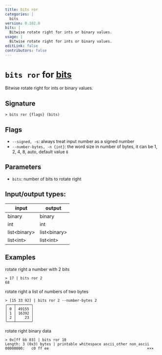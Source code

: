 ```yaml
---
title: bits ror
categories: |
  bits
version: 0.102.0
bits: |
  Bitwise rotate right for ints or binary values.
usage: |
  Bitwise rotate right for ints or binary values.
editLink: false
contributors: false
---
```

<!-- This file is automatically generated. Please edit the command in https://github.com/nushell/nushell instead. -->

# `bits ror` for [bits](/commands/categories/bits.md)

<div class='command-title'>Bitwise rotate right for ints or binary values.</div>

## Signature

```> bits ror {flags} (bits)```

## Flags

 -  `--signed, -s`: always treat input number as a signed number
 -  `--number-bytes, -n {int}`: the word size in number of bytes, it can be 1, 2, 4, 8, auto, default value `8`

## Parameters

 -  `bits`: number of bits to rotate right


## Input/output types:

| input        | output       |
| ------------ | ------------ |
| binary       | binary       |
| int          | int          |
| list\<binary\> | list\<binary\> |
| list\<int\>    | list\<int\>    |
## Examples

rotate right a number with 2 bits
```nu
> 17 | bits ror 2
68
```

rotate right a list of numbers of two bytes
```nu
> [15 33 92] | bits ror 2 --number-bytes 2
╭───┬───────╮
│ 0 │ 49155 │
│ 1 │ 16392 │
│ 2 │    23 │
╰───┴───────╯

```

rotate right binary data
```nu
> 0x[ff bb 03] | bits ror 10
Length: 3 (0x3) bytes | printable whitespace ascii_other non_ascii
00000000:   c0 ff ee                                             ×××

```
